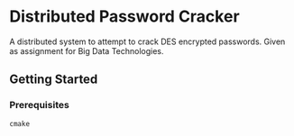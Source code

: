# Distributed Password Cracker

A distributed system to attempt to crack DES encrypted passwords. Given as assignment for Big Data Technologies.

## Getting Started

### Prerequisites

```
cmake
```